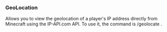 ### GeoLocation

Allows you to view the geolocation of a player's IP address directly from Minecraft using the IP-API.com API. To use it, the command is /geolocate <player>.